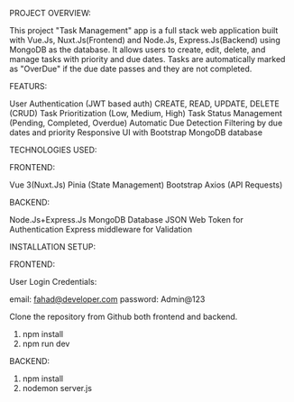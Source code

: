 PROJECT OVERVIEW:

This project "Task Management" app is a full stack web application built with Vue.Js, Nuxt.Js(Frontend) and Node.Js, Express.Js(Backend) using MongoDB as the database. It allows users to create, edit, delete, and manage tasks with priority and due dates. Tasks are automatically marked as "OverDue" if the due date passes and they are not completed.

FEATURS:

User Authentication (JWT based auth)
CREATE, READ, UPDATE, DELETE (CRUD)
Task Prioritization (Low, Medium, High)
Task Status Management (Pending, Completed, Overdue)
Automatic Due Detection
Filtering by due dates and priority
Responsive UI with Bootstrap
MongoDB database


TECHNOLOGIES USED:

FRONTEND:

Vue 3(Nuxt.Js)
Pinia (State Management)
Bootstrap
Axios (API Requests)

BACKEND:

Node.Js+Express.Js
MongoDB Database
JSON Web Token for Authentication
Express middleware for Validation



INSTALLATION SETUP:

FRONTEND:

User Login Credentials:

email: fahad@developer.com
password: Admin@123

Clone the repository from Github both frontend and backend.

1. npm install
2. npm run dev

BACKEND:

1. npm install
2. nodemon server.js
